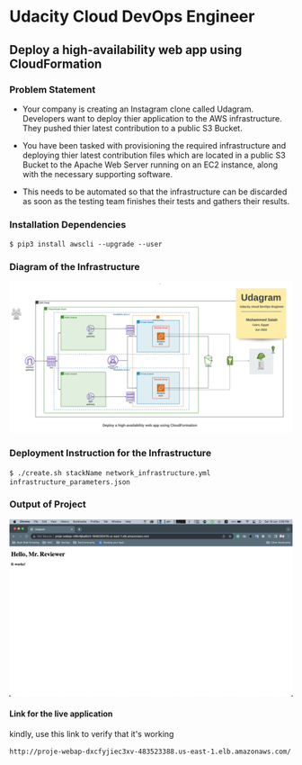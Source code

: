 # Udacity Cloud DevOps Engineer

## Deploy a high-availability web app using CloudFormation 

### Problem Statement 
* Your company is creating an Instagram clone called Udagram. Developers want to deploy thier application to the AWS infrastructure. They pushed thier latest contribution to a public S3 Bucket.  

* You have been tasked with provisioning the required infrastructure and deploying thier latest contribution files which are located in a public S3 Bucket to the Apache Web Server running on an EC2 instance, along with the necessary supporting software.

* This needs to be automated so that the infrastructure can be discarded as soon as the testing team finishes their tests and gathers their results.

### Installation Dependencies
```
$ pip3 install awscli --upgrade --user
```

### Diagram of the Infrastructure
![Infrastructure-Diagram](/Deployment%20screenshots/Deploy%20a%20high-availability%20web%20app%20using%20CloudFormation.jpeg)

### Deployment Instruction for the Infrastructure
```
$ ./create.sh stackName network_infrastructure.yml infrastructure_parameters.json
```

### Output of Project
![Website-of-the-project](/Deployment%20screenshots/15.%20website%20LB-EC2-s3%20connectivity%20check.png)

#### Link for the live application 

kindly, use this link to verify that it's working

```
http://proje-webap-dxcfyjiec3xv-483523388.us-east-1.elb.amazonaws.com/
```
